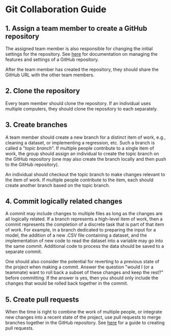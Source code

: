 # Git Collaboration Guide

## 1. Assign a team member to create a GitHub repository

The assigned team member is also responsible for changing the initial settings for the repository. See [here](https://docs.github.com/en/repositories/managing-your-repositorys-settings-and-features) for documentation on managing the features and settings of a GitHub repository.

After the team member has created the repository, they should share the GitHub URL with the other team members.

## 2. Clone the repository

Every team member should clone the repository. If an individual uses multiple computers, they should clone the repository to each separately.

## 3. Create branches

A team member should create a new branch for a distinct item of work, e.g., cleaning a dataset, or implementing a regression, etc. Such a branch is called a "*topic branch*". If multiple people contribute to a single item of work, the group should assign an individual to create the topic branch on the GitHub repository (one may also create the branch locally and then push to the GitHub repository).

An individual should checkout the topic branch to make changes relevant to the item of work. If multiple people contribute to the item, each should create another branch based on the topic branch.

## 4. Commit logically related changes

A commit may include changes to multiple files as long as the changes are all logically related. If a branch represents a high-level item of work, then a commit represents the completion of a discrete task that is part of that item of work. For example, in a branch dedicated to preparing the input for a model, the addition of a new .CSV file containing a dataset, and the implementation of new code to read the dataset into a variable may go into the same commit. Additional code to process the data should be saved to a separate commit.

One should also consider the potential for reverting to a previous state of the project when making a commit. Answer the question "would I (or a teammate) want to roll back a subset of these changes and keep the rest?" before committing. If the answer is yes, then you should only include the changes that would be rolled back together in the commit.

## 5. Create pull requests

When the time is right to combine the work of multiple people, or integrate new changes into a recent state of the project, use pull requests to merge branches together in the GitHub repository. See [here](https://docs.github.com/en/github/collaborating-with-pull-requests/proposing-changes-to-your-work-with-pull-requests/creating-a-pull-request) for a guide to creating pull requests.
